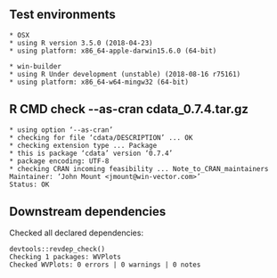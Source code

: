 

## Test environments

    * OSX
    * using R version 3.5.0 (2018-04-23)
    * using platform: x86_64-apple-darwin15.6.0 (64-bit)

    * win-builder 
    * using R Under development (unstable) (2018-08-16 r75161)
    * using platform: x86_64-w64-mingw32 (64-bit)

## R CMD check --as-cran cdata_0.7.4.tar.gz

    * using option ‘--as-cran’
    * checking for file ‘cdata/DESCRIPTION’ ... OK
    * checking extension type ... Package
    * this is package ‘cdata’ version ‘0.7.4’
    * package encoding: UTF-8
    * checking CRAN incoming feasibility ... Note_to_CRAN_maintainers
    Maintainer: ‘John Mount <jmount@win-vector.com>’
    Status: OK

## Downstream dependencies

Checked all declared dependencies:

    devtools::revdep_check()
    Checking 1 packages: WVPlots
    Checked WVPlots: 0 errors | 0 warnings | 0 notes

